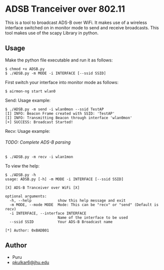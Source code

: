 # ADSB Tranceiver over 802.11

This is a tool to broadcast ADS-B over WiFi. It makes use of a wireless interface switched on in monitor mode to send and receive broadcasts. This tool makes use of the scapy Library in python. 

## Usage

Make the python file executable and run it as follows:

```
$ chmod +x ADSB.py
$ ./ADSB.py -m MODE -i INTERFACE [--ssid SSID]
```
First switch your interface into monitor mode as follows:
```
$ airmon-ng start wlan0
```
Send: Usage example:

```
$ ./ADSB.py -m send -i wlan0mon --ssid TestAP
[I] INFO: Beacon Frame created with SSID: 'TestAP'
[I] INFO: Transmitting Beacon through interface 'wlan0mon'
[+] SUCCESS: Broadcast Started!

```

Recv: Usage example:
###### TODO: Complete ADS-B parsing
```
$ ./ADSB.py -m recv -i wlan1mon
```

To view the help:
```
$ ./ADSB.py -h
usage: ADSB.py [-h] -m MODE -i INTERFACE [--ssid SSID]

[X] ADS-B Tranceiver over WiFi [X]

optional arguments:
  -h, --help            show this help message and exit
  -m MODE, --mode MODE  Mode: This can be "recv" or "send" (Default is recv)
  -i INTERFACE, --interface INTERFACE
                        Name of the interface to be used
  --ssid SSID           Your ADS-B Broadcast name

[*] Author: 0xBADB01

```

## Author

* Puru
* pkulkar6@jhu.edu
